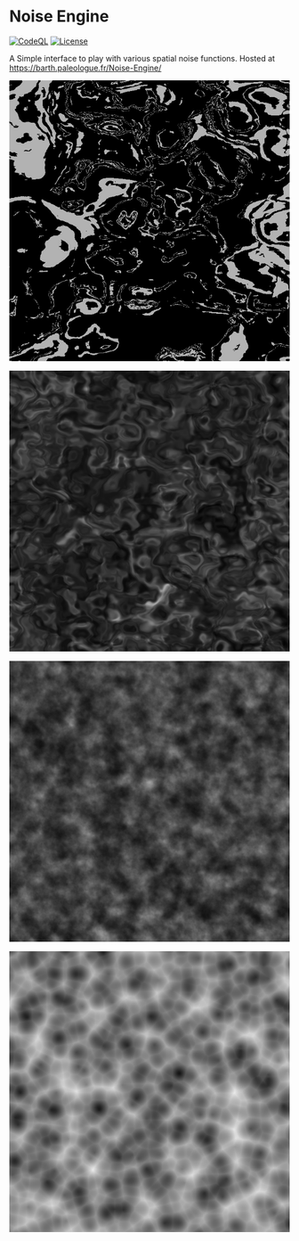 # Noise Engine

[![CodeQL](https://github.com/BarthPaleologue/Noise-Engine/actions/workflows/codeql.yml/badge.svg)](https://github.com/BarthPaleologue/Noise-Engine/actions/workflows/codeql.yml)
[![License](https://img.shields.io/github/license/BarthPaleologue/Noise-Engine)](./LICENSE)

A Simple interface to play with various spatial noise functions. Hosted at https://barth.paleologue.fr/Noise-Engine/
 
![Noise 1](https://github.com/BarthPaleologue/Noise-Engine/blob/main/pictures/noise1.png) 

![Noise 2](https://github.com/BarthPaleologue/Noise-Engine/blob/main/pictures/noise2.png) 

![Noise 3](https://github.com/BarthPaleologue/Noise-Engine/blob/main/pictures/noise3.png) 

![Noise 4](https://github.com/BarthPaleologue/Noise-Engine/blob/main/pictures/noise4.png) 


